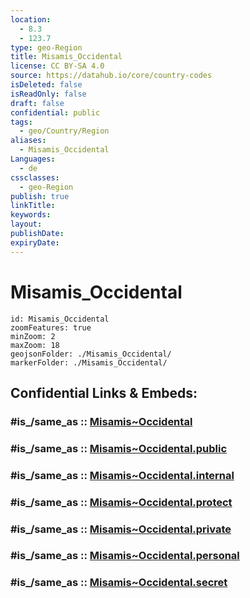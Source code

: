 ```yaml
---
location:
  - 8.3
  - 123.7
type: geo-Region
title: Misamis_Occidental
license: CC BY-SA 4.0
source: https://datahub.io/core/country-codes
isDeleted: false
isReadOnly: false
draft: false
confidential: public
tags:
  - geo/Country/Region
aliases:
  - Misamis_Occidental
Languages:
  - de
cssclasses:
  - geo-Region
publish: true
linkTitle:
keywords:
layout:
publishDate:
expiryDate:
---
```


# Misamis_Occidental

```leaflet
id: Misamis_Occidental
zoomFeatures: true 
minZoom: 2 
maxZoom: 18
geojsonFolder: ./Misamis_Occidental/
markerFolder: ./Misamis_Occidental/
```


## Confidential Links & Embeds: 

### #is_/same_as :: [Misamis~Occidental](/_Standards/Earth/Continent/Asia/Asia~South~East/Malay_Archipelago/Philippines/Regions~Philippines/Misamis~Occidental.md) 

### #is_/same_as :: [Misamis~Occidental.public](/_public/Earth/Continent/Asia/Asia~South~East/Malay_Archipelago/Philippines/Regions~Philippines/Misamis~Occidental.public.md) 

### #is_/same_as :: [Misamis~Occidental.internal](/_internal/Earth/Continent/Asia/Asia~South~East/Malay_Archipelago/Philippines/Regions~Philippines/Misamis~Occidental.internal.md) 

### #is_/same_as :: [Misamis~Occidental.protect](/_protect/Earth/Continent/Asia/Asia~South~East/Malay_Archipelago/Philippines/Regions~Philippines/Misamis~Occidental.protect.md) 

### #is_/same_as :: [Misamis~Occidental.private](/_private/Earth/Continent/Asia/Asia~South~East/Malay_Archipelago/Philippines/Regions~Philippines/Misamis~Occidental.private.md) 

### #is_/same_as :: [Misamis~Occidental.personal](/_personal/Earth/Continent/Asia/Asia~South~East/Malay_Archipelago/Philippines/Regions~Philippines/Misamis~Occidental.personal.md) 

### #is_/same_as :: [Misamis~Occidental.secret](/_secret/Earth/Continent/Asia/Asia~South~East/Malay_Archipelago/Philippines/Regions~Philippines/Misamis~Occidental.secret.md)

